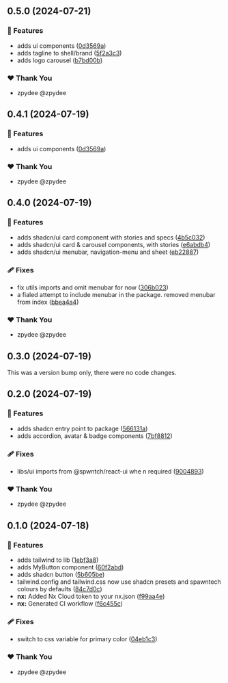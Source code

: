 ## 0.5.0 (2024-07-21)


### 🚀 Features

- adds ui components ([0d3569a](https://github.com/spwntch/new-core/commit/0d3569a))
- adds tagline to shell/brand ([5f2a3c3](https://github.com/spwntch/new-core/commit/5f2a3c3))
- adds logo carousel ([b7bd00b](https://github.com/spwntch/new-core/commit/b7bd00b))

### ❤️  Thank You

- zpydee @zpydee

## 0.4.1 (2024-07-19)


### 🚀 Features

- adds ui components ([0d3569a](https://github.com/spwntch/new-core/commit/0d3569a))

### ❤️  Thank You

- zpydee @zpydee

## 0.4.0 (2024-07-19)


### 🚀 Features

- adds shadcn/ui card component with stories and specs ([4b5c032](https://github.com/spwntch/new-core/commit/4b5c032))
- adds shadcn/ui card & carousel components, with stories ([e6abdb4](https://github.com/spwntch/new-core/commit/e6abdb4))
- adds shadcn/ui menubar, navigation-menu and sheet ([eb22887](https://github.com/spwntch/new-core/commit/eb22887))

### 🩹 Fixes

- fix utils imports and omit menubar for now ([306b023](https://github.com/spwntch/new-core/commit/306b023))
- a fialed attempt to include menubar in the package. removed menubar from index ([bbea4a4](https://github.com/spwntch/new-core/commit/bbea4a4))

### ❤️  Thank You

- zpydee @zpydee

## 0.3.0 (2024-07-19)

This was a version bump only, there were no code changes.

## 0.2.0 (2024-07-19)


### 🚀 Features

- adds shadcn entry point to package ([566131a](https://github.com/spwntch/new-core/commit/566131a))
- adds accordion, avatar & badge components ([7bf8812](https://github.com/spwntch/new-core/commit/7bf8812))

### 🩹 Fixes

- libs/ui imports from @spwntch/react-ui whe n required ([9004893](https://github.com/spwntch/new-core/commit/9004893))

### ❤️  Thank You

- zpydee @zpydee

## 0.1.0 (2024-07-18)


### 🚀 Features

- adds tailwind to lib ([1ebf3a8](https://github.com/spwntch/new-core/commit/1ebf3a8))
- adds MyButton component ([60f2abd](https://github.com/spwntch/new-core/commit/60f2abd))
- adds shadcn button ([5b605be](https://github.com/spwntch/new-core/commit/5b605be))
- tailwind.config and tailwind.css now use shadcn presets and spawntech colours by defaults ([84c7d0c](https://github.com/spwntch/new-core/commit/84c7d0c))
- **nx:** Added Nx Cloud token to your nx.json ([f99aa4e](https://github.com/spwntch/new-core/commit/f99aa4e))
- **nx:** Generated CI workflow ([f6c455c](https://github.com/spwntch/new-core/commit/f6c455c))

### 🩹 Fixes

- switch to css variable for primary color ([04eb1c3](https://github.com/spwntch/new-core/commit/04eb1c3))

### ❤️  Thank You

- zpydee @zpydee